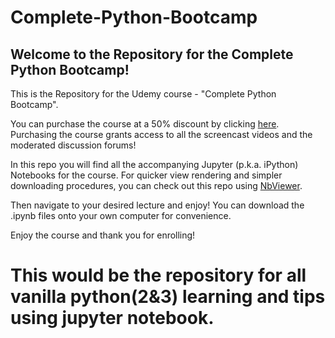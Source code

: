 # Complete-Python-Bootcamp

## Welcome to the Repository for the Complete Python Bootcamp!

This is the Repository for the Udemy course - "Complete Python Bootcamp".

You can purchase the course at a 50% discount by clicking [here](https://www.udemy.com/complete-python-bootcamp/?couponCode=PYTHON15). 
Purchasing the course grants access to all the screencast videos and the moderated discussion forums!


In this repo you will find all the accompanying Jupyter (p.k.a. iPython) Notebooks for the course. For quicker view rendering and simpler downloading procedures, you can check out this repo using [NbViewer](http://nbviewer.ipython.org/github/jmportilla/Complete-Python-Bootcamp/tree/master/).


Then navigate to your desired lecture and enjoy! You can download the .ipynb files onto your own computer for convenience.

Enjoy the course and thank you for enrolling!

# This would be the repository for all vanilla python(2&3) learning and tips using jupyter notebook.
